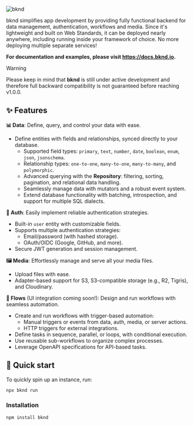![bknd](https://raw.githubusercontent.com/bknd-io/bknd/refs/heads/main/app/src/ui/assets/poster.png)

bknd simplifies app development by providing fully functional backend for data management, 
authentication, workflows and media. Since it's lightweight and built on Web Standards, it can 
be deployed nearly anywhere, including running inside your framework of choice. No more 
deploying multiple separate services!

**For documentation and examples, please visit https://docs.bknd.io.**

> [!WARNING]
> Please keep in mind that **bknd** is still under active development
> and therefore full backward compatibility is not guaranteed before reaching v1.0.0.

## ✨ Features
**📊 Data**: Define, query, and control your data with ease. 
- Define entities with fields and relationships, synced directly to your database.  
  - Supported field types: `primary`, `text`, `number`, `date`, `boolean`, `enum`, `json`, `jsonschema`.  
  - Relationship types: `one-to-one`, `many-to-one`, `many-to-many`, and `polymorphic`.  
  - Advanced querying with the **Repository**: filtering, sorting, pagination, and relational data handling.
  - Seamlessly manage data with mutators and a robust event system.  
  - Extend database functionality with batching, introspection, and support for multiple SQL dialects.

**🔐 Auth**: Easily implement reliable authentication strategies.
  - Built-in `user` entity with customizable fields.  
  - Supports multiple authentication strategies:  
    - Email/password (with hashed storage).  
    - OAuth/OIDC (Google, GitHub, and more).  
  - Secure JWT generation and session management.

**🖼️ Media**: Effortlessly manage and serve all your media files.
  - Upload files with ease.  
  - Adapter-based support for S3, S3-compatible storage (e.g., R2, Tigris), and Cloudinary.

**🔄 Flows** (UI integration coming soon!): Design and run workflows with seamless automation.
  - Create and run workflows with trigger-based automation:  
    - Manual triggers or events from data, auth, media, or server actions.  
    - HTTP triggers for external integrations.  
  - Define tasks in sequence, parallel, or loops, with conditional execution.  
  - Use reusable sub-workflows to organize complex processes.  
  - Leverage OpenAPI specifications for API-based tasks.


## 🚀 Quick start
To quickly spin up an instance, run:
```bash
npx bknd run
```

### Installation  
```bash
npm install bknd
```
